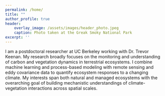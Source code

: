 ```yaml
---
permalink: /home/
title: ""
author_profile: true
header:
    overlay_image: /assets/images/header_photo.jpeg
    caption: Photo taken at the Greak Smoky National Park
excerpt: ''
---
```


I am a postdoctoral researcher at UC Berkeley working with Dr. Trevor Keenan. My research broadly focuses on the monitoring and understanding of carbon and vegetation dynamics in terrestrial ecosystems. I combine machine learning and process-based modeling with remote sensing and eddy covariance data to quantify ecosystem responses to a changing climate. My interests span both natural and managed ecosystems with the overarching goal of building mechanistic understandings of climate-vegetation interactions across spatial scales.
